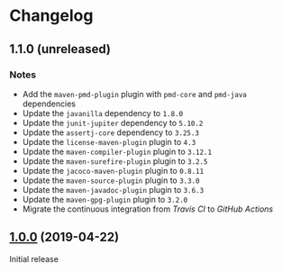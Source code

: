 # Changelog

## 1.1.0 (unreleased)

### Notes
- Add the `maven-pmd-plugin` plugin with `pmd-core` and `pmd-java` dependencies
- Update the `javanilla` dependency to `1.8.0`
- Update the `junit-jupiter` dependency to `5.10.2`
- Update the `assertj-core` dependency to `3.25.3`
- Update the `license-maven-plugin` plugin to `4.3`
- Update the `maven-compiler-plugin` plugin to `3.12.1`
- Update the `maven-surefire-plugin` plugin to `3.2.5`
- Update the `jacoco-maven-plugin` plugin to `0.8.11`
- Update the `maven-source-plugin` plugin to `3.3.0`
- Update the `maven-javadoc-plugin` plugin to `3.6.3`
- Update the `maven-gpg-plugin` plugin to `3.2.0`
- Migrate the continuous integration from _Travis CI_ to _GitHub Actions_

## [1.0.0](https://github.com/AlexisJehan/DsvMender/releases/tag/v1.0.0) (2019-04-22)
Initial release